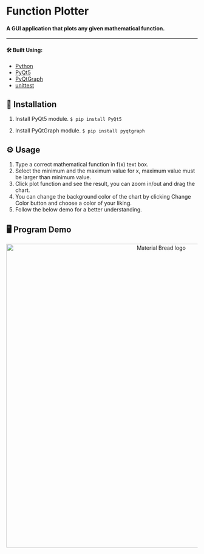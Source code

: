 # Function Plotter

#### A GUI application that plots any given mathematical function.


------------



#### 🛠️ Built Using:
- [Python](https://www.python.org/ "Python")
- [PyQt5](https://pypi.org/ "PyQt5")
- [PyQtGraph](https://www.pyqtgraph.org/ "PyQtGraph")
- [unittest](https://docs.python.org/3/library/unittest.html "unittest")

## 🔌 Installation
1. Install PyQt5 module.
`$ pip install PyQt5`

2. Install PyQtGraph module.
`$ pip install pyqtgraph`


## ⚙️ Usage
1. Type a correct mathematical function in f(x) text box.
2. Select the minimum and the maximum value for x, maximum value must be larger than minimum value.
3. Click plot function and see the result, you can zoom in/out and drag the chart.
4. You can change the background color of the chart by clicking Change Color button and choose a color of your liking.
5. Follow the below demo for a better understanding.


## 🖥️ Program Demo
<p align="center">
  <img width="800" src="https://media.giphy.com/media/KhvOdHxUHnSqiyXb5a/giphy.gif" alt="Material Bread logo">
</p>